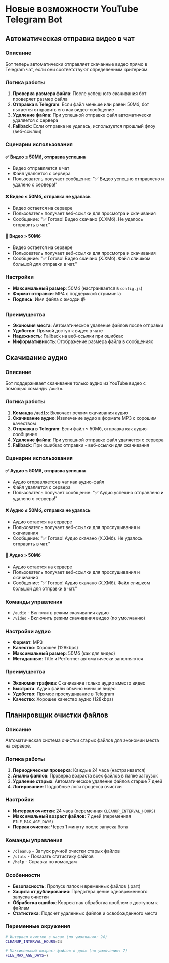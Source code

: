 # Новые возможности YouTube Telegram Bot

## Автоматическая отправка видео в чат

### Описание

Бот теперь автоматически отправляет скачанные видео прямо в Telegram чат, если они соответствуют определенным критериям.

### Логика работы

1. **Проверка размера файла**: После успешного скачивания бот проверяет размер файла
2. **Отправка в Telegram**: Если файл меньше или равен 50Мб, бот пытается отправить его как видео-сообщение
3. **Удаление файла**: При успешной отправке файл автоматически удаляется с сервера
4. **Fallback**: Если отправка не удалась, используется прошлый флоу (веб-ссылки)

### Сценарии использования

#### ✅ Видео ≤ 50Мб, отправка успешна

- Видео отправляется в чат
- Файл удаляется с сервера
- Пользователь получает сообщение: "✅ Видео успешно отправлено и удалено с сервера!"

#### ❌ Видео ≤ 50Мб, отправка не удалась

- Видео остается на сервере
- Пользователь получает веб-ссылки для просмотра и скачивания
- Сообщение: "✅ Готово! Видео скачано (X.XМб). Не удалось отправить в чат."

#### 📁 Видео > 50Мб

- Видео остается на сервере
- Пользователь получает веб-ссылки для просмотра и скачивания
- Сообщение: "✅ Готово! Видео скачано (X.XМб). Файл слишком большой для отправки в чат."

### Настройки

- **Максимальный размер**: 50Мб (настраивается в `config.js`)
- **Формат отправки**: MP4 с поддержкой стриминга
- **Подпись**: Имя файла с эмодзи 📹

### Преимущества

- **Экономия места**: Автоматическое удаление файлов после отправки
- **Удобство**: Прямой доступ к видео в чате
- **Надежность**: Fallback на веб-ссылки при ошибках
- **Информативность**: Отображение размера файла в сообщениях

## Скачивание аудио

### Описание

Бот поддерживает скачивание только аудио из YouTube видео с помощью команды `/audio`.

### Логика работы

1. **Команда `/audio`**: Включает режим скачивания аудио
2. **Скачивание аудио**: Извлечение аудио в формате MP3 с хорошим качеством
3. **Отправка в Telegram**: Если файл ≤ 50Мб, отправка как аудио-сообщение
4. **Удаление файла**: При успешной отправке файл удаляется с сервера
5. **Fallback**: При ошибках отправки - веб-ссылки для скачивания

### Сценарии использования

#### ✅ Аудио ≤ 50Мб, отправка успешна

- Аудио отправляется в чат как аудио-файл
- Файл удаляется с сервера
- Пользователь получает сообщение: "✅ Аудио успешно отправлено и удалено с сервера!"

#### ❌ Аудио ≤ 50Мб, отправка не удалась

- Аудио остается на сервере
- Пользователь получает веб-ссылки для прослушивания и скачивания
- Сообщение: "✅ Готово! Аудио скачано (X.XМб). Не удалось отправить в чат."

#### 📁 Аудио > 50Мб

- Аудио остается на сервере
- Пользователь получает веб-ссылки для прослушивания и скачивания
- Сообщение: "✅ Готово! Аудио скачано (X.XМб). Файл слишком большой для отправки в чат."

### Команды управления

- `/audio` - Включить режим скачивания аудио
- `/video` - Включить режим скачивания видео (по умолчанию)

### Настройки аудио

- **Формат**: MP3
- **Качество**: Хорошее (128kbps)
- **Максимальный размер**: 50Мб (как для видео)
- **Метаданные**: Title и Performer автоматически заполняются

### Преимущества

- **Экономия трафика**: Скачивание только аудио вместо видео
- **Быстрота**: Аудио файлы обычно меньше видео
- **Удобство**: Прямое прослушивание в Telegram
- **Качество**: Хорошее качество аудио (128kbps)

## Планировщик очистки файлов

### Описание

Автоматическая система очистки старых файлов для экономии места на сервере.

### Логика работы

1. **Периодическая проверка**: Каждые 24 часа (настраивается)
2. **Анализ файлов**: Проверка возраста всех файлов в папке загрузок
3. **Удаление старых**: Автоматическое удаление файлов старше 7 дней
4. **Логирование**: Подробные логи процесса очистки

### Настройки

- **Интервал очистки**: 24 часа (переменная `CLEANUP_INTERVAL_HOURS`)
- **Максимальный возраст файлов**: 7 дней (переменная `FILE_MAX_AGE_DAYS`)
- **Первая очистка**: Через 1 минуту после запуска бота

### Команды управления

- `/cleanup` - Запуск ручной очистки старых файлов
- `/stats` - Показать статистику файлов
- `/help` - Справка по командам

### Особенности

- **Безопасность**: Пропуск папок и временных файлов (.part)
- **Защита от дублирования**: Предотвращение одновременного запуска очистки
- **Обработка ошибок**: Корректная обработка проблем с доступом к файлам
- **Статистика**: Подсчет удаленных файлов и освобожденного места

### Переменные окружения

```bash
# Интервал очистки в часах (по умолчанию: 24)
CLEANUP_INTERVAL_HOURS=24

# Максимальный возраст файлов в днях (по умолчанию: 7)
FILE_MAX_AGE_DAYS=7
```

